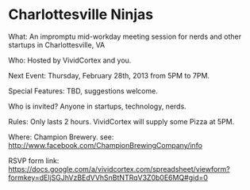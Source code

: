 Charlottesville Ninjas
=====================

What: An impromptu mid-workday meeting session for nerds and other startups in Charlottesville, VA 

Who: Hosted by VividCortex and you.

Next Event: Thursday, February 28th, 2013 from 5PM to 7PM. 

Special Features: TBD, suggestions welcome.

Who is invited? Anyone in startups, technology, nerds. 

Rules: Only lasts 2 hours. VividCortex will supply some Pizza at 5PM.

Where: Champion Brewery. see: http://www.facebook.com/ChampionBrewingCompany/info

RSVP form link: https://docs.google.com/a/vividcortex.com/spreadsheet/viewform?formkey=dEljSGJhVzBEdVVhSnBtNTRqV3Z0b0E6MQ#gid=0
